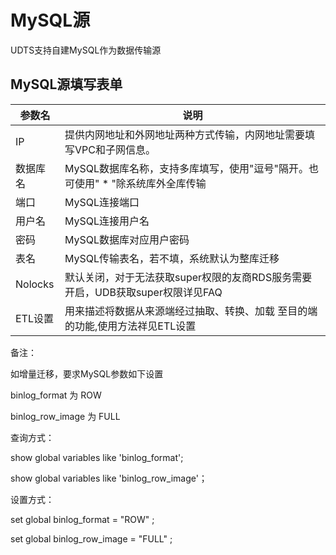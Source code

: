 

# MySQL源

UDTS支持自建MySQL作为数据传输源

## MySQL源填写表单

| 参数名   | 说明                                                         |
| -------- | ------------------------------------------------------------ |
| IP       | 提供内网地址和外网地址两种方式传输，内网地址需要填写VPC和子网信息。 |
| 数据库名 | MySQL数据库名称，支持多库填写，使用"逗号"隔开。也可使用" * "除系统库外全库传输|                                         |
| 端口     | MySQL连接端口                                                |
| 用户名   | MySQL连接用户名                                              |
| 密码     | MySQL数据库对应用户密码                                      |
| 表名     | MySQL传输表名，若不填，系统默认为整库迁移                    |
| Nolocks     | 默认关闭，对于无法获取super权限的友商RDS服务需要开启，UDB获取super权限详见FAQ                  |
| ETL设置     | 用来描述将数据从来源端经过抽取、转换、加载 至目的端的功能,使用方法祥见ETL设置                    |

备注：

如增量迁移，要求MySQL参数如下设置

binlog_format    为 ROW

binlog_row_image 为 FULL

查询方式：

show global variables like 'binlog_format';

show global variables like 'binlog_row_image'；

设置方式：

set global binlog_format = "ROW" ;

set global binlog_row_image = "FULL" ;
